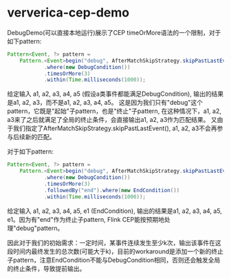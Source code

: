 # ververica-cep-demo
DebugDemo(可以直接本地运行)展示了CEP timeOrMore语法的一个限制，对于如下pattern:
```java
Pattern<Event, ?> pattern =
    Pattern.<Event>begin("debug", AfterMatchSkipStrategy.skipPastLastEvent())
            .where(new DebugCondition())
            .timesOrMore(3)
            .within(Time.milliseconds(1000));
```
给定输入 a1, a2, a3, a4, a5 (假设a类事件都能满足DebugCondition), 输出的结果是a1, a2, a3，而不是a1, a2, a3, a4, a5。
这是因为我们只有"debug"这个pattern，它既是"起始"子pattern，也是"终止"子pattern, 在这种情况下，a1, a2, a3来了之后就满足了全局的终止条件，会直接输出a1, a2, a3作为匹配结果。
又由于我们指定了AfterMatchSkipStrategy.skipPastLastEvent(), a1, a2, a3不会再参与后续新的匹配。

对于如下pattern:
```java
Pattern<Event, ?> pattern =
    Pattern.<Event>begin("debug", AfterMatchSkipStrategy.skipPastLastEvent())
            .where(new DebugCondition())
            .timesOrMore(3)
            .followedBy("end").where(new EndCondition())
            .within(Time.milliseconds(1000));
```

给定输入 a1, a2, a3, a4, a5, e1 (EndCondition), 输出的结果是a1, a2, a3, a4, a5, e1。因为有"end"作为终止子pattern, Flink CEP能按预期地处理"debug"pattern。

因此对于我们的初始需求：一定时间，某事件连续发生至少k次，输出该事件在这段时间内最终发生的总次数(可能大于k)，目前的workaround是添加一个新的终止子pattern，注意EndCondition不能与DebugCondition相同，否则还会触发全局的终止条件，导致提前输出。